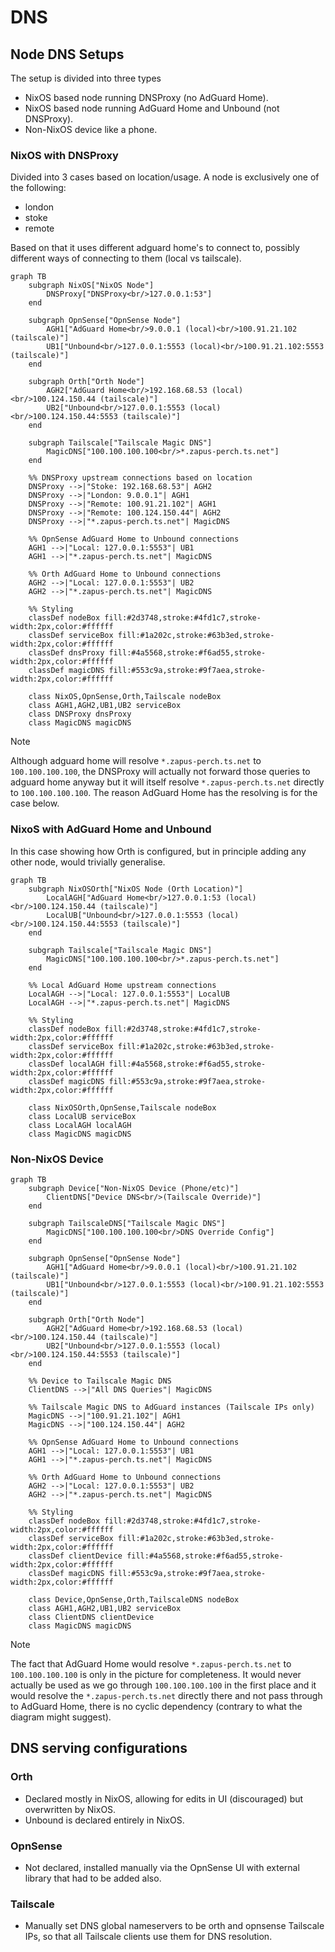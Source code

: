 # DNS

## Node DNS Setups

The setup is divided into three types

- NixOS based node running DNSProxy (no AdGuard Home).
- NixOS based node running AdGuard Home and Unbound (not DNSProxy).
- Non-NixOS device like a phone.

### NixOS with DNSProxy

Divided into 3 cases based on location/usage. A node is exclusively one of the following:

- london
- stoke
- remote

Based on that it uses different adguard home's to connect to, possibly different ways of connecting to them (local vs tailscale).

```mermaid
graph TB
    subgraph NixOS["NixOS Node"]
        DNSProxy["DNSProxy<br/>127.0.0.1:53"]
    end

    subgraph OpnSense["OpnSense Node"]
        AGH1["AdGuard Home<br/>9.0.0.1 (local)<br/>100.91.21.102 (tailscale)"]
        UB1["Unbound<br/>127.0.0.1:5553 (local)<br/>100.91.21.102:5553 (tailscale)"]
    end

    subgraph Orth["Orth Node"]
        AGH2["AdGuard Home<br/>192.168.68.53 (local)<br/>100.124.150.44 (tailscale)"]
        UB2["Unbound<br/>127.0.0.1:5553 (local)<br/>100.124.150.44:5553 (tailscale)"]
    end

    subgraph Tailscale["Tailscale Magic DNS"]
        MagicDNS["100.100.100.100<br/>*.zapus-perch.ts.net"]
    end

    %% DNSProxy upstream connections based on location
    DNSProxy -->|"Stoke: 192.168.68.53"| AGH2
    DNSProxy -->|"London: 9.0.0.1"| AGH1
    DNSProxy -->|"Remote: 100.91.21.102"| AGH1
    DNSProxy -->|"Remote: 100.124.150.44"| AGH2
    DNSProxy -->|"*.zapus-perch.ts.net"| MagicDNS

    %% OpnSense AdGuard Home to Unbound connections
    AGH1 -->|"Local: 127.0.0.1:5553"| UB1
    AGH1 -->|"*.zapus-perch.ts.net"| MagicDNS

    %% Orth AdGuard Home to Unbound connections
    AGH2 -->|"Local: 127.0.0.1:5553"| UB2
    AGH2 -->|"*.zapus-perch.ts.net"| MagicDNS

    %% Styling
    classDef nodeBox fill:#2d3748,stroke:#4fd1c7,stroke-width:2px,color:#ffffff
    classDef serviceBox fill:#1a202c,stroke:#63b3ed,stroke-width:2px,color:#ffffff
    classDef dnsProxy fill:#4a5568,stroke:#f6ad55,stroke-width:2px,color:#ffffff
    classDef magicDNS fill:#553c9a,stroke:#9f7aea,stroke-width:2px,color:#ffffff

    class NixOS,OpnSense,Orth,Tailscale nodeBox
    class AGH1,AGH2,UB1,UB2 serviceBox
    class DNSProxy dnsProxy
    class MagicDNS magicDNS
```

> [!NOTE]
> Although adguard home will resolve `*.zapus-perch.ts.net` to `100.100.100.100`, the DNSProxy will
> actually not forward those queries to adguard home anyway but it will itself resolve `*.zapus-perch.ts.net`
> directly to `100.100.100.100`. The reason AdGuard Home has the resolving is for the case below.

### NixoS with AdGuard Home and Unbound

In this case showing how Orth is configured, but in principle adding any other node, would trivially generalise.

```mermaid
graph TB
    subgraph NixOSOrth["NixOS Node (Orth Location)"]
        LocalAGH["AdGuard Home<br/>127.0.0.1:53 (local)<br/>100.124.150.44 (tailscale)"]
        LocalUB["Unbound<br/>127.0.0.1:5553 (local)<br/>100.124.150.44:5553 (tailscale)"]
    end

    subgraph Tailscale["Tailscale Magic DNS"]
        MagicDNS["100.100.100.100<br/>*.zapus-perch.ts.net"]
    end

    %% Local AdGuard Home upstream connections
    LocalAGH -->|"Local: 127.0.0.1:5553"| LocalUB
    LocalAGH -->|"*.zapus-perch.ts.net"| MagicDNS

    %% Styling
    classDef nodeBox fill:#2d3748,stroke:#4fd1c7,stroke-width:2px,color:#ffffff
    classDef serviceBox fill:#1a202c,stroke:#63b3ed,stroke-width:2px,color:#ffffff
    classDef localAGH fill:#4a5568,stroke:#f6ad55,stroke-width:2px,color:#ffffff
    classDef magicDNS fill:#553c9a,stroke:#9f7aea,stroke-width:2px,color:#ffffff

    class NixOSOrth,OpnSense,Tailscale nodeBox
    class LocalUB serviceBox
    class LocalAGH localAGH
    class MagicDNS magicDNS
```

### Non-NixOS Device

```mermaid
graph TB
    subgraph Device["Non-NixOS Device (Phone/etc)"]
        ClientDNS["Device DNS<br/>(Tailscale Override)"]
    end

    subgraph TailscaleDNS["Tailscale Magic DNS"]
        MagicDNS["100.100.100.100<br/>DNS Override Config"]
    end

    subgraph OpnSense["OpnSense Node"]
        AGH1["AdGuard Home<br/>9.0.0.1 (local)<br/>100.91.21.102 (tailscale)"]
        UB1["Unbound<br/>127.0.0.1:5553 (local)<br/>100.91.21.102:5553 (tailscale)"]
    end

    subgraph Orth["Orth Node"]
        AGH2["AdGuard Home<br/>192.168.68.53 (local)<br/>100.124.150.44 (tailscale)"]
        UB2["Unbound<br/>127.0.0.1:5553 (local)<br/>100.124.150.44:5553 (tailscale)"]
    end

    %% Device to Tailscale Magic DNS
    ClientDNS -->|"All DNS Queries"| MagicDNS

    %% Tailscale Magic DNS to AdGuard instances (Tailscale IPs only)
    MagicDNS -->|"100.91.21.102"| AGH1
    MagicDNS -->|"100.124.150.44"| AGH2

    %% OpnSense AdGuard Home to Unbound connections
    AGH1 -->|"Local: 127.0.0.1:5553"| UB1
    AGH1 -->|"*.zapus-perch.ts.net"| MagicDNS

    %% Orth AdGuard Home to Unbound connections
    AGH2 -->|"Local: 127.0.0.1:5553"| UB2
    AGH2 -->|"*.zapus-perch.ts.net"| MagicDNS

    %% Styling
    classDef nodeBox fill:#2d3748,stroke:#4fd1c7,stroke-width:2px,color:#ffffff
    classDef serviceBox fill:#1a202c,stroke:#63b3ed,stroke-width:2px,color:#ffffff
    classDef clientDevice fill:#4a5568,stroke:#f6ad55,stroke-width:2px,color:#ffffff
    classDef magicDNS fill:#553c9a,stroke:#9f7aea,stroke-width:2px,color:#ffffff

    class Device,OpnSense,Orth,TailscaleDNS nodeBox
    class AGH1,AGH2,UB1,UB2 serviceBox
    class ClientDNS clientDevice
    class MagicDNS magicDNS
```

> [!NOTE]
> The fact that AdGuard Home would resolve `*.zapus-perch.ts.net` to `100.100.100.100` is only in the picture for completeness.
> It would never actually be used as we go through `100.100.100.100` in the first place and it would
> resolve the `*.zapus-perch.ts.net` directly there and not pass through to AdGuard Home, there is no cyclic dependency (contrary to what the diagram might suggest).

## DNS serving configurations

### Orth

- Declared mostly in NixOS, allowing for edits in UI (discouraged) but overwritten by NixOS.
- Unbound is declared entirely in NixOS.

### OpnSense

- Not declared, installed manually via the OpnSense UI with external library that had to be added also.

### Tailscale

- Manually set DNS global nameservers to be orth and opnsense Tailscale IPs, so that all Tailscale clients use them for DNS resolution.
